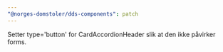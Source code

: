 ```yaml
---
"@norges-domstoler/dds-components": patch
---
```


Setter type='button' for CardAccordionHeader slik at den ikke påvirker forms.

